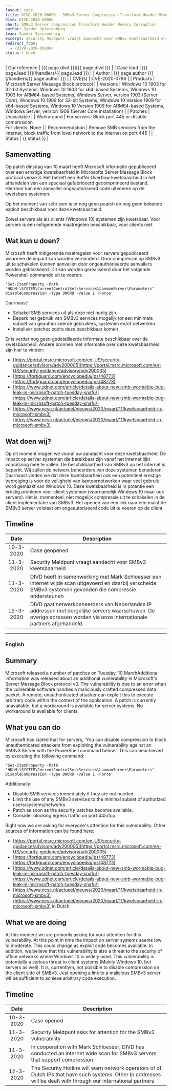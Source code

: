 ```yaml
---
layout: case
title: DIVD-2020-00006 - SMBv3 Server Compression Transform Header Memory Corruption 
divd: DIVD-2020-00006
short: SMBv3 Server Compression Transform Header Memory Corruption
author: Sander Spierenburg
lead: Sander Spierenburg
excerpt: Security Meldpunt vraagt aandacht voor SMBv3 kwetsbaarheid en gaat netwerk beheerders met publiek beschikbare SMBv3 servers met compressie waarschuwen / The Security hotline is asing you attention for a vulnerabilty in SMBv3 and is going to warn network operators of Dutch IPs that respond to SMBv3 handshakes and have encryption enabled
redirect_from:
  - /DIVD-2020-00006/
status : Open
---
```


| Our reference | [{{ page.divd }}]({{ page.divd }}) |
| Case lead | [{{ page.lead }}](/handlers/{{ page.lead }}) |
| Author | [{{ page.author }}](/handlers/{{ page.author }}) |
| CVE(s) | CVE-2020-0796 |
| Products | Microsoft Server Message Block protocol |
| Versions | Windows 10 1903 for 32-bit Systems, Windows 10 1903 for x64-based Systems, Windows 10 1903 for ARM64-based Systems, Windows Server, version 1903 (Server Core), Windows 10 1909 for 32-bit Systems, Windows 10 Version 1909 for x64-based Systems, Windows 10 Version 1909 for ARM64-based Systems, Windows Server, version 1909 (Server Core installation)  |
| Patches | Unavailable |
| Workaround | For servers: Block port 445 or disable compression <br> For clients: None |
| Recommendation | Remove SMB services from the internet, block traffic from loval network to the internet on port 445 |
| Status | {{ status }} |

## Samenvatting

Op patch dinsdag van 10 maart heeft Microsoft informatie gepubliceerd over een ernstige kwetsbaarheid in Microsofts Server Message Block protocol versie 3. Het betreft een Buffer Overflow kwetsbaarheid in het afhandelen van een speciaal gefabriceerd gecomprimeerd bestand. Hierdoor kan een aanvaller ongeautoriseerd code uitvoeren op de kwetsbare systemen.

Op het moment van schrijven is er nog geen poatch en nog geen bekende exploit beschikbaar voor deze kwetsbaarheid.

Zowel servers als als clients (Windows 10) systemen zijn kwetsbaar. Voor servers is een mitigerende maatregelen beschikbaar, voor clients niet.

## Wat kun u doen?

Microsoft heeft mitigerende maatregelen voor servers gepubliceerd waarmee de impact kan worden verminderd. Door compressie op SMBv3 uit te schakelen kunnen aanvallen door ongeauthoriseerde aanvallers worden geblokkeerd. Dit kan worden gerealiseerd door het volgende Powershell commando uit te voeren: 

```
'Set-ItemProperty -Path
"HKLM:\SYSTEM\CurrentControlSet\Services\LanmanServer\Parameters"
DisableCompression -Type DWORD -Value 1 -Force'
```

Daarnaast:
* Schakel SMB services uit als deze niet nodig zijn.
* Beperk het gebruik van SMBv3 services mogelijk tot een minimale subset van geauthoriseerde gebruikers, systemen en/of netwerken.
* Installeer patches zodra deze beschikbaar komen

Er is verder nog geen gedetailleerde informate beschikbaar over de kwetsbaarheid. Andere bronnen met informatie over deze kwetsbaarheid zijn hier te vinden:
* [https://portal.msrc.microsoft.com/en-US/security-guidance/advisory/adv200005](https://portal.msrc.microsoft.com/en-US/security-guidance/advisory/adv200005)
* [https://fortiguard.com/encyclopedia/ips/48773](https://fortiguard.com/encyclopedia/ips/48773)
* [https://www.zdnet.com/article/details-about-new-smb-wormable-bug-leak-in-microsoft-patch-tuesday-snafu/](https://www.zdnet.com/article/details-about-new-smb-wormable-bug-leak-in-microsoft-patch-tuesday-snafu/)
* [https://www.ncsc.nl/actueel/nieuws/2020/maart/11/kwetsbaarheid-in-microsoft-smbv3](https://www.ncsc.nl/actueel/nieuws/2020/maart/11/kwetsbaarheid-in-microsoft-smbv3)

## Wat doen wij?

Op dit moment vragen we vooral uw aandacht voor deze kwetsbaarheid. De impact op server systemen die bereikbaar zijn vanaf het internet lijkt vooralsnog mee te vallen. De beschikbaarheid van SMBv3 op het internet is beperkt. Wij zullen de netwerk beheerders van deze systemen benaderen. 
Daarnaast vinden we dat deze kwetsbaarheid ook een potentieel ernstige bedreiging is voor de veiligheid van kantoornetwerken waar veel gebruik word gemaakt van Windows 10.
Deze kwetsbaarheid is in potentie een ernstig probleem voor client systemen (voornamelijk Windows 10 maar ook servers). Het is, momenteel, niet mogelijk compressie uit te schakelen in de client implementatie van SMBv3. Het openen van een link naar een malafide SMBv3 server volstaat om ongeautoriseerd code uit te voeren op de client.

## Timeline

| Date  | Description |
|:-----:|-------------|
| 10-3-2020 | Case geopened | 
| 11-3-2020 | Security Meldpunt vraagt aandacht voor SMBv3 kwetsbaarheid |
| 11-3-2020 | DIVD heeft in samenwerking met Mark Schloesser een internet wijde scan uitgevoerd en daarbij verscheide SMBv3 systemen gevonden die compressie ondersteunen |
| 12-3-2020 | DIVD gaat netwerkbeheerders van Nederlandse IP addressen met dergelijke servers waarschuwen. De overige adressen worden via onze internationale partners afgehandeld. |

<hr>

### English

## Summary

Microsoft released a number of patches on Tuesday, 10 MarchAdditional information was released about an additional vulnerability in Microsoft's Server Message Block protocol v3. The vulnerability is due to an error when the vulnerable software handles a maliciously crafted compressed data packet. A remote, unauthenticated attacker can exploit this to execute arbitrary code within the context of the application. A patch is currently unavailable, but a workaround is available for server systems. No workaround is available for clients.

## What you can do

Microsoft has stated that for servers, 'You can disable compression to block unauthenticated attackers from exploiting the vulnerability against an SMBv3 Server with the PowerShell command below.'. This can beachieved by executing the following command: 

```
'Set-ItemProperty -Path
"HKLM:\SYSTEM\CurrentControlSet\Services\LanmanServer\Parameters"
DisableCompression -Type DWORD -Value 1 -Force'
```

Additionally:
* Disable SMB services immediately if they are not needed
* Limit the use of any SMBv3 services to the minimal subset of authorized users/systems/networks
* Patch as soon as the security patches become available.
* Consider blocking egress traffic on port 445/tcp.

Right now we are asking for everyone's attention for this vulnerability. Other sources of information can be found here:
* [https://portal.msrc.microsoft.com/en-US/security-guidance/advisory/adv200005](https://portal.msrc.microsoft.com/en-US/security-guidance/advisory/adv200005)
* [https://fortiguard.com/encyclopedia/ips/48773](https://fortiguard.com/encyclopedia/ips/48773)
* [https://www.zdnet.com/article/details-about-new-smb-wormable-bug-leak-in-microsoft-patch-tuesday-snafu/](https://www.zdnet.com/article/details-about-new-smb-wormable-bug-leak-in-microsoft-patch-tuesday-snafu/)
* [https://www.ncsc.nl/actueel/nieuws/2020/maart/11/kwetsbaarheid-in-microsoft-smbv3](https://www.ncsc.nl/actueel/nieuws/2020/maart/11/kwetsbaarheid-in-microsoft-smbv3) in Dutch

## What we are doing

At this moment we are primarily asking for your attention for this vulnerability. At this point in time the impact on server systems seems low to moderate. This could change as exploit code becomes available. In addition, we believe that this vulnerability is also a threat to the security of office networks where Windows 10 is widely used. 
This vulnerability is potentially a serious threat to client systems (Mainly Windows 10, but servers as well). It is, currentlym, not possible to disable compression on the client side of SMBv3. Just opening a link to a malicious SMBv3 server wil be sufficient to achieve arbitrary code execution.

## Timeline

| Date  | Description |
|:-----:|-------------|
| 10-3-2020 | Case opened |
| 11-3-2020 | Security Meldpunt asks for attention for the SMBv3 vulnerability |
| 11-3-2020 | In cooperation with Mark Schloesser, DIVD has conducted an internet wide scan for SMBv3 servers that support compression |
| 12-3-2020 | The Security Hotline will warn network operators of of Dutch IPs that have such systems. Other Ip addresses will be dealt with through our international partners |


